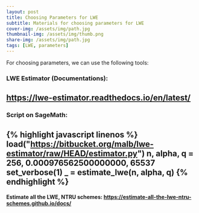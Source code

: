 ```yaml
---
layout: post
title: Choosing Parameters for LWE
subtitle: Materials for choosing parameters for LWE
cover-img: /assets/img/path.jpg
thumbnail-img: /assets/img/thumb.png
share-img: /assets/img/path.jpg
tags: [LWE, parameters]
---
```



For choosing parameters, we can use the following tools:

### LWE Estimator (Documentations):

https://lwe-estimator.readthedocs.io/en/latest/ 
---

### Script on SageMath: 

{% highlight javascript linenos %}
load("https://bitbucket.org/malb/lwe-estimator/raw/HEAD/estimator.py")
n, alpha, q = 256,  0.000976562500000000,  65537
set_verbose(1)
_ = estimate_lwe(n, alpha, q)
{% endhighlight %}
---
#### Estimate all the LWE, NTRU schemes: https://estimate-all-the-lwe-ntru-schemes.github.io/docs/ 
